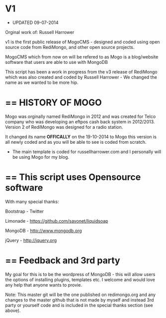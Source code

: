 V1
==
* UPDATED 09-07-2014

Orginal work of: Russell Harrower

v1 is the first public release of MogoCMS - designed and coded using open source code from RediMongo, and other open source projects.

MogoCMS which from now on will be refered to as Mogo is a blog/website software that users are able to use with MongoDB

This script has been a work in progress from the v3 release of RediMongo which was also created and coded by Russell Harrower - We changed the name as we wanted to be more hip.

==
HISTORY OF MOGO
==
Mogo was orginally named RediMongo in 2012 and was created for Telco company who was developing an eftpos cash back system in 2012/2013.
Version 2 of RediMongo was designed for a radio station.

It changed its name **OFFICALLY** on the 19-10-2014 to Mogo this version is all newly coded and as you will be able to see is coded from scratch.

* The main template is coded for russellharrower.com and I personally will be using Mogo for my blog.


==
This script uses Opensource software
==
With many special thanks:

Bootstrap - Twitter

Limonade - https://github.com/savonet/liquidsoap

MongoDB - http://www.mongodb.org

jQuery - http://jquery.org


==
Feedback and 3rd party
==
My goal for this is to be the wordpress of MongoDB - this will allow users the options of installing plugins, templates etc. I welcome and would love any help that anyone wants to provie.

Note: This master git will be the one published on redimongo.org and any changes to the master github that is not made by myself and instead 3rd party or yourself code and is included in the special thanks section (see above).
